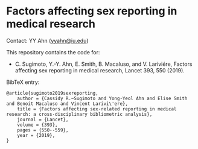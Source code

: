 # Factors affecting sex reporting in medical research

Contact: YY Ahn (yyahn@iu.edu)

This repository contains the code for:

- C. Sugimoto, Y.-Y. Ahn, E. Smith, B. Macaluso, and V. Lariviére, Factors affecting sex reporting in medical research, Lancet 393, 550 (2019). 
    

BibTeX entry:

```
@article{sugimoto2019sexreporting,
    author = {Cassidy R.~Sugimoto and Yong-Yeol Ahn and Elise Smith and Benoit Macaluso and Vincent Larivi\'ere},
    title = {Factors affecting sex-related reporting in medical research: a cross-disciplinary bibliometric analysis},
    journal = {Lancet},
    volume = {393},
    pages = {550--559},
    year = {2019},
}
```
